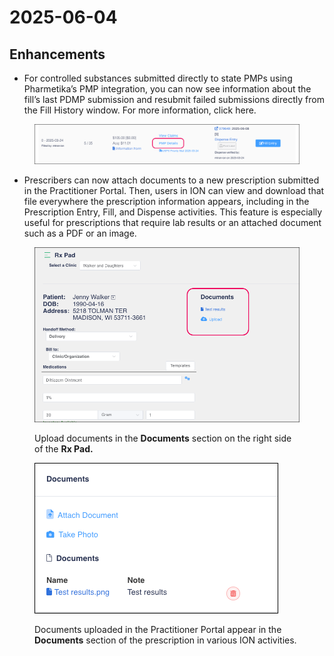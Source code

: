 # 2025-06-04

## Enhancements

* For controlled substances submitted directly to state PMPs using Pharmetika’s PMP integration, you can now see information about the fill’s last PDMP submission and resubmit failed submissions directly from the Fill History window. For more information, click here.

<figure><img src="../.gitbook/assets/PMP Details button.png" alt=""><figcaption></figcaption></figure>

* Prescribers can now attach documents to a new prescription submitted in the Practitioner Portal. Then, users in ION can view and download that file everywhere the prescription information appears, including in the Prescription Entry, Fill, and Dispense activities. This feature is especially useful for prescriptions that require lab results or an attached document such as a PDF or an image.

<figure><img src="../.gitbook/assets/Documents attached to rx.png" alt=""><figcaption><p>Upload documents in the <strong>Documents</strong> section on the right side of the <strong>Rx Pad.</strong></p></figcaption></figure>

<figure><img src="../.gitbook/assets/Documents in Rx Entry.png" alt=""><figcaption><p>Documents uploaded in the Practitioner Portal appear in the <strong>Documents</strong> section of the prescription in various ION activities.</p></figcaption></figure>

